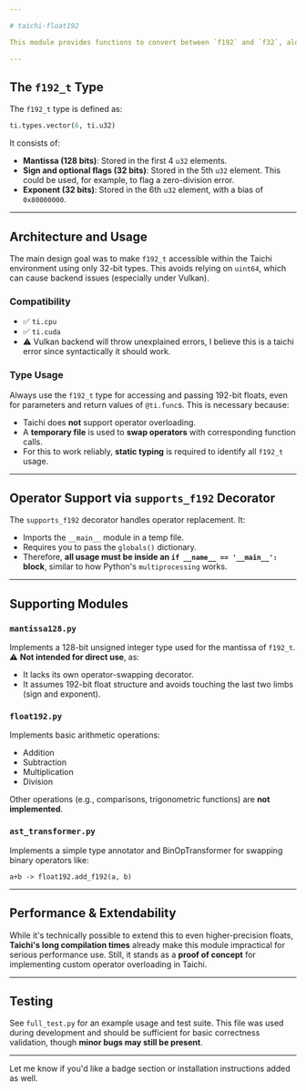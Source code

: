 ```yaml
---

# taichi-float192

This module provides functions to convert between `f192` and `f32`, along with a decorator that enables Taichi functions and kernels to use the `f192_t` type.

---
```


## The `f192_t` Type

The `f192_t` type is defined as:

```python
ti.types.vector(6, ti.u32)
```

It consists of:

* **Mantissa (128 bits)**: Stored in the first 4 `u32` elements.
* **Sign and optional flags (32 bits)**: Stored in the 5th `u32` element. This could be used, for example, to flag a zero-division error.
* **Exponent (32 bits)**: Stored in the 6th `u32` element, with a bias of `0x80000000`.

---

## Architecture and Usage

The main design goal was to make `f192_t` accessible within the Taichi environment using only 32-bit types. This avoids relying on `uint64`, which can cause backend issues (especially under Vulkan).

### Compatibility

* ✅ `ti.cpu`
* ✅ `ti.cuda`
* ⚠️ Vulkan backend will throw unexplained errors, I believe this is a taichi error since syntactically it should work.

### Type Usage

Always use the `f192_t` type for accessing and passing 192-bit floats, even for parameters and return values of `@ti.func`s. This is necessary because:

* Taichi does **not** support operator overloading.
* A **temporary file** is used to **swap operators** with corresponding function calls.
* For this to work reliably, **static typing** is required to identify all `f192_t` usage.

---

## Operator Support via `supports_f192` Decorator

The `supports_f192` decorator handles operator replacement. It:

* Imports the `__main__` module in a temp file.
* Requires you to pass the `globals()` dictionary.
* Therefore, **all usage must be inside an `if __name__ == '__main__':` block**, similar to how Python's `multiprocessing` works.

---

## Supporting Modules

### `mantissa128.py`

Implements a 128-bit unsigned integer type used for the mantissa of `f192_t`.
⚠️ **Not intended for direct use**, as:

* It lacks its own operator-swapping decorator.
* It assumes 192-bit float structure and avoids touching the last two limbs (sign and exponent).

### `float192.py`

Implements basic arithmetic operations:

* Addition
* Subtraction
* Multiplication
* Division

Other operations (e.g., comparisons, trigonometric functions) are **not implemented**.

### `ast_transformer.py`

Implements a simple type annotator and BinOpTransformer for swapping binary operators like:

```
a+b -> float192.add_f192(a, b)
```

---

## Performance & Extendability

While it's technically possible to extend this to even higher-precision floats, **Taichi's long compilation times** already make this module impractical for serious performance use. Still, it stands as a **proof of concept** for implementing custom operator overloading in Taichi.

---

## Testing

See `full_test.py` for an example usage and test suite.
This file was used during development and should be sufficient for basic correctness validation, though **minor bugs may still be present**.

---

Let me know if you'd like a badge section or installation instructions added as well.
